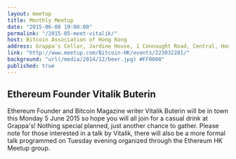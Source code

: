 ```yaml
---
layout: meetup
title: Monthly Meetup
date: "2015-06-08 19:00:00"
permalink: "/2015-05-meet-vitalik/"
host: Bitcoin Association of Hong Kong
address: Grappa's Cellar, Jardine House, 1 Connaught Road, Central, Hong Kong
link: "http://www.meetup.com/Bitcoin-HK/events/223032281/"
background: "url(/media/2014/12/beer.jpg) #FF0000"
published: true
---
```


## Ethereum Founder Vitalik Buterin

Ethereum Founder and Bitcoin Magazine writer Vitalik Buterin will be in town this Monday 5 June 2015 so hope you will all join for a casual drink at Grappa's! Nothing special planned, just another chance to gather. Please note for those interested in a talk by Vitalik, there will also be a more formal talk programmed on Tuesday evening organized through the Ethereum HK Meetup group.
